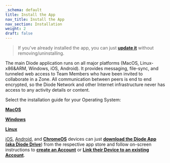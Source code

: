```yaml
---
_schema: default
title: Install the App
nav_title: Install the App
nav_section: Installation
weight: 2
draft: false
---
```

> If you've already installed the app, you can just <a href="https://support.diode.io/article/9yzojmvfk3" target="_blank" rel="noopener"><strong>update it</strong></a> without removing/uninstalling.

The main Diode application runs on all major platforms (MacOS, Linux-x86&ARM, Windows, iOS, Android).  It provides messaging, file-sync, and tunneled web access to Team Members who have been invited to collaborate in a Zone. All communication between peers is end to end encrypted, so the Diode Network and other Internet infrastructure never has access to any activity details or content.

Select the installation guide for your Operating System:

[**MacOS**](https://support.diode.io/article/rywr2hzmjg)

[**Windows**](https://support.diode.io/article/pdmdxj1qd6)

<a href="https://support.diode.io/article/j8e4a8a59a" target="_blank" rel="noopener"><strong>Linux</strong></a>

<a href="https://apps.apple.com/us/app/diode-drive/id1605222443" target="_blank" rel="noopener">iOS</a>, <a href="https://play.google.com/store/apps/details?id=io.diode.drive" target="_blank" rel="noopener">Android</a>, and <a href="https://support.diode.io/article/slqz8wzlos" target="_blank" rel="noopener"><strong>ChromeOS</strong></a> devices can just <a href="https://diode.io/download#app" target="_blank" rel="noopener"><strong>download the Diode App (aka Diode Drive</strong></a>) from the respective app store and follow on-screen instructions to <a href="https://support.diode.io/article/gmg93l7u6y" target="_blank" rel="noopener"><strong>create an Account</strong></a> or <a href="https://support.diode.io/article/g3d42k5onu" target="_blank" rel="noopener"><strong>Link their Device to an existing Account</strong></a>.